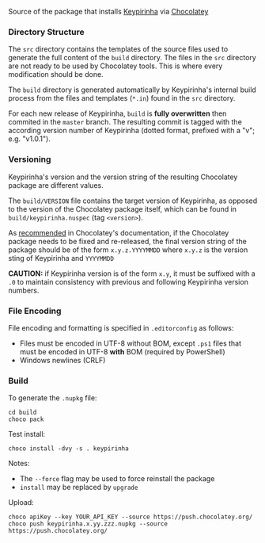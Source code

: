 Source of the package that installs [Keypirinha](http://keypirinha.com) via
[Chocolatey](https://chocolatey.org/packages/keypirinha)


### Directory Structure

The `src` directory contains the templates of the source files used to generate
the full content of the `build` directory. The files in the `src` directory are
not ready to be used by Chocolatey tools. This is where every modification
should be done.

The `build` directory is generated automatically by Keypirinha's internal build
process from the files and templates (`*.in`) found in the `src` directory.

For each new release of Keypirinha, `build` is **fully overwritten** then
commited in the `master` branch. The resulting commit is tagged with the
according version number of Keypirinha (dotted format, prefixed with a "v"; e.g.
"v1.0.1").


### Versioning

Keypirinha's version and the version string of the resulting Chocolatey package
are different values.

The `build/VERSION` file contains the target version of Keypirinha, as opposed
to the version of the Chocolatey package itself, which can be found in
`build/keypirinha.nuspec` (tag `<version>`).

As [recommended](https://chocolatey.org/docs/create-packages#package-fix-version-notation)
in Chocolatey's documentation, if the Chocolatey package needs to be fixed and
re-released, the final version string of the package should be of the form
`x.y.z.YYYYMMDD` where `x.y.z` is the version sting of Keypirinha and `YYYYMMDD`

**CAUTION:** if Keypirinha version is of the form `x.y`, it must be suffixed
with a `.0` to maintain consistency with previous and following Keypirinha
version numbers.


### File Encoding

File encoding and formatting is specified in `.editorconfig` as follows:

* Files must be encoded in UTF-8 without BOM, except `.ps1` files that must be
  encoded in UTF-8 **with** BOM (required by PowerShell)
* Windows newlines (CRLF)


### Build

To generate the `.nupkg` file:

```
cd build
choco pack
```

Test install:

```
choco install -dvy -s . keypirinha
```

Notes:

* The `--force` flag may be used to force reinstall the package
* `install` may be replaced by `upgrade`

Upload:

```
choco apiKey --key YOUR_API_KEY --source https://push.chocolatey.org/
choco push keypirinha.x.yy.zzz.nupkg --source https://push.chocolatey.org/
```
